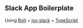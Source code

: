 ## Slack App Boilerplate
Using [Bolt](https://github.com/SlackAPI/bolt) + [jsx-slack](https://github.com/speee/jsx-slack) + [TypeScript](https://github.com/microsoft/TypeScript)


